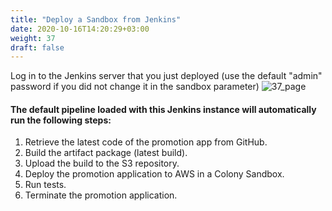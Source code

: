 ```yaml
---
title: "Deploy a Sandbox from Jenkins"
date: 2020-10-16T14:20:29+03:00
weight: 37
draft: false
---
```

Log in to the Jenkins server that you just deployed (use the default "admin" password if you did not change it in the sandbox parameter)
 ![37_page](/images/module3/37_page.png)
 
#### The default pipeline loaded with this Jenkins instance will automatically run the following steps:

1. Retrieve the latest code of the promotion app from GitHub.
2. Build the artifact package (latest build).
3. Upload the build to the S3 repository.
4. Deploy the promotion application to AWS in a Colony Sandbox.
5. Run tests.
6. Terminate the promotion application.

